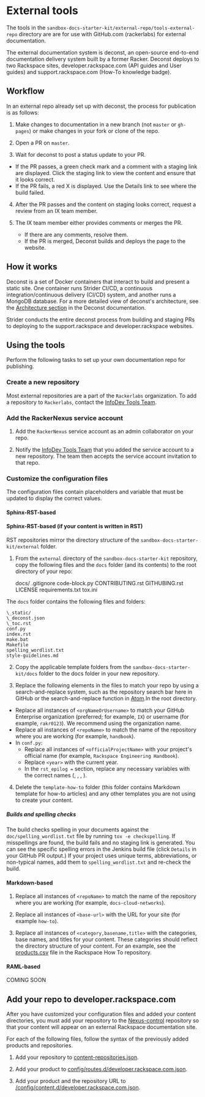 # External tools

The tools in the `sandbox-docs-starter-kit/external-repo/tools-external-repo` directory are are for use with GitHub.com (rackerlabs) for external documentation.

The external documentation system is deconst, an open-source end-to-end documentation delivery system built by a
former Racker. Deconst deploys to two Rackspace sites,
developer.rackspace.com (API guides and User guides) and support.rackspace.com (How-To knowledge badge).

## Workflow

In an external repo already set up with deconst, the process for publication is
as follows:

1. Make changes to documentation in a new branch (not `master` or `gh-pages`) or make changes in your fork or clone of the repo.

2. Open a PR on `master`.

3. Wait for deconst to post a status update to your PR.

  - If the PR passes, a green check mark and a comment with a staging link are displayed. Click the staging link to view the content and ensure that it looks correct.
  - If the PR fails, a red X is displayed. Use the Details link to see where the build failed.

4. After the PR passes and the content on staging looks correct, request a review from an IX team member.

5. The IX team member either provides comments or merges the PR.

    - If there are any comments, resolve them.
    - If the PR is merged, Deconst builds and deploys the page to the website.

## How it works

Deconst is a set of Docker containers that interact to build and present a
static site. One container runs Strider CI/CD, a continuous integration/continuous delivery (CI/CD) system, and
another runs a MongoDB database. For a more detailed view of deconst's
architecture, see the [Architecture section](http://deconst-docs-rtd.readthedocs.io/en/latest/developing/architecture.html) in the Deconst documentation.

Strider conducts the entire deconst process from building and staging PRs to
deploying to the support.rackspace and developer.rackspace websites.

## Using the tools

Perform the following tasks to set up your own documentation repo for publishing.

### Create a new repository

Most external repositories are a part of the `Rackerlabs`
organization. To add a repository to `Rackerlabs`, contact the
[InfoDev Tools Team](mailto:mailto:infodev-tools@rackspace.com).

### Add the RackerNexus service account

1. Add the `RackerNexus` service account as an admin collaborator on your repo.

2. Notify the [InfoDev Tools
Team](mailto:mailto:infodev-tools@rackspace.com) that you added the
service account to a new repository. The team then accepts the service
account invitation to that repo.

### Customize the configuration files

The configuration files contain placeholders and variable that must be updated to display the correct values.

#### Sphinx-RST-based

#### Sphinx-RST-based (if your content is written in RST)

RST repositories mirror the directory structure of the `sandbox-docs-starter-kit/external` folder.

1. From the `external` directory of the `sandbox-docs-starter-kit` repository, copy the following files and the `docs` folder (and its contents) to the root directory of your repo:


    docs/
    .gitignore
    code-block.py
    CONTRIBUTING.rst
    GITHUBING.rst
    LICENSE
    requirements.txt
    tox.ini

The `docs` folder contains the following files and folders:

    \_static/
    \_deconst.json
    \_toc.rst
    conf.py
    index.rst
    make.bat
    Makefile
    spelling_wordlist.txt
    style-guidelines.md

2. Copy the applicable template folders from the `sandbox-docs-starter-kit/docs` folder to the docs folder in your new repository.

3. Replace the following elements in the files to match your repo by
   using a search-and-replace system, such as the repository search
   bar here in GitHub or the search-and-replace function in
   [Atom](https://atom.io).In the root directory.

- Replace all instances of `<orgNameOrUsername>` to match your GitHub
  Enterprise organization (preferred; for example, `IX`) or username
  (for example, `rakr0123`). We recommend using the organization name.
- Replace all instances of `<repoName>` to match the name of the
  repository where you are working (for example, `handbook`).
- In `conf.py`:
  - Replace all instances of `<officialProjectName>` with your
    project's official name (for example, `Rackspace Engineering
    Handbook`).
  - Replace `<year>` with the current year.
  - In the `rst_epilog =` section, replace any necessary variables with the correct names (<officialProjectName>, <officialProjectName API>, <version>, <PRODUCT NAME>).

4. Delete the `template-how-to` folder (this folder contains Markdown template for how-to articles) and any other templates you are not using to create your content.

##### Builds and spelling checks

The build checks spelling in your documents against the
`doc/spelling_wordlist.txt` file by running `tox -e checkspelling`. If
misspellings are found, the build fails and no staging link is
generated. You can see the specific spelling errors in the Jenkins
build file (click `Details` in your GitHub PR output.) If your project
uses unique terms, abbreviations, or non-typical names, add them to
`spelling_wordlist.txt` and re-check the build.

#### Markdown-based

1. Replace all instances of `<repoName>` to match the name of the repository where you are working (for example, `docs-cloud-networks`).

2. Replace all instances of `<base-url>` with the URL for your site (for example `how-to`).

3. Replace all instances of `<category,basename,title>` with the categories, base names, and titles for your content. These categories should reflect the directory structure of your content. For an example, see the [products.csv](https://github.com/rackerlabs/rackspace-how-to/blob/master/products.csv) file in the Rackspace How To repository.

#### RAML-based

COMING SOON

## Add your repo to developer.rackspace.com

After you have customized your configuration files and added your content directories, you must add your repository to the [Nexus-control](https://github.com/rackerlabs/nexus-control) repository so that your content will appear on an external Rackspace documentation site.

For each of the following files, follow the syntax of the previously added products and repositories.

1. Add your repository to [content-repositories.json](https://github.com/rackerlabs/nexus-control/blob/master/content-repositories.json).

2. Add your product to [config/routes.d/developer.rackspace.com.json](https://github.com/rackerlabs/nexus-control/blob/master/config/routes.d/developer.rackspace.com.json).

3. Add your product and the repository URL to [/config/content.d/developer.rackspace.com.json](https://github.com/rackerlabs/nexus-control/blob/master/config/content.d/developer.rackspace.com.json).
